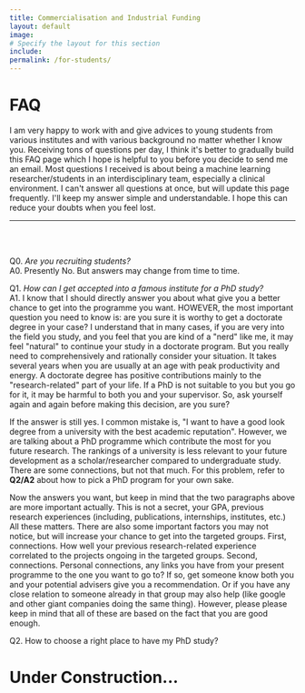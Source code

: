 ```yaml
---
title: Commercialisation and Industrial Funding
layout: default
image:
# Specify the layout for this section
include: 
permalink: /for-students/
---
```

# FAQ
I am very happy to work with and give advices to young students from various institutes and with various background no matter whether I know you. Receiving tons of questions per day, I think it's better to gradually build this FAQ page which I hope is helpful to you before you decide to send me an email. Most questions I received is about being a machine learning researcher/students in an interdisciplinary team, especially a clinical environment. I can't answer all questions at once, but will update this page frequently. I'll keep my answer simple and understandable. I hope this can reduce your doubts when you feel lost.

<hr>
<br>
<br>


Q0. *Are you recruiting students?* <br>
A0. Presently No. But answers may change from time to time.
  
Q1. *How can I get accepted into a famous institute for a PhD study?* <br>
A1. I know that I should directly answer you about what give you a better chance to get into the programme you want. HOWEVER, the most important question you need to know is: are you sure it is worthy to get a doctorate degree in your case? I understand that in many cases, if you are very into the field you study, and you feel that you are kind of a "nerd" like me, it may feel "natural" to continue your study in a doctorate program. But you really need to comprehensively and rationally consider your situation. It takes several years when you are usually at an age with peak productivity and energy. A doctorate degree has positive contributions mainly to the "research-related" part of your life. If a PhD is not suitable to you but you go for it, it may be harmful to both you and your supervisor. So, ask yourself again and again before making this decision, are you sure? 

  If the answer is still yes. I common mistake is, "I want to have a good look degree from a university with the best academic reputation". However, we are talking about a PhD programme which contribute the most for you future research. The rankings of a university is less relevant to your future development as a scholar/researcher compared to undergraduate study. There are some connections, but not that much. For this problem, refer to **Q2/A2** about how to pick a PhD program for your own sake.
  
  Now the answers you want, but keep in mind that the two paragraphs above are more important actually. This is not a secret, your GPA, previous research experiences (including, publications, internships, institutes, etc.) All these matters. There are also some important factors you may not notice, but will increase your chance to get into the targeted groups. First, connections. How well your previous research-related experience correlated to the projects ongoing in the targeted groups. Second, connections. Personal connections, any links you have from your present programme to the one you want to go to? If so, get someone know both you and your potential advisers give you a recommendation. Or if you have any close relation to someone already in that group may also help (like google and other giant companies doing the same thing). However, please please keep in mind that all of these are based on the fact that you are good enough. 

Q2. How to choose a right place to have my PhD study? 

# **Under Construction...**
